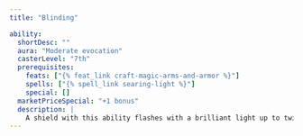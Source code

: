 ```yaml
---
title: "Blinding"

ability:
  shortDesc: ""
  aura: "Moderate evocation"
  casterLevel: "7th"
  prerequisites:
    feats: ["{% feat_link craft-magic-arms-and-armor %}"]
    spells: ["{% spell_link searing-light %}"]
    special: []
  marketPriceSpecial: "+1 bonus"
  description: |
    A shield with this ability flashes with a brilliant light up to twice per day upon command of the wielder. Anyone within 20 feet except the wielder must make a DC 14 Reflex save or be blinded for 1d4 rounds.
---
```

